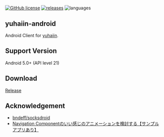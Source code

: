 #

[![GitHub license](https://img.shields.io/github/license/Asutorufa/yuhaiin-android)](https://github.com/Asutorufa/yuhaiin-android/blob/master/LICENSE)
[![releases](https://img.shields.io/github/release-pre/asutorufa/yuhaiin-android.svg)](https://github.com/Asutorufa/yuhaiin-android/releases)
![languages](https://img.shields.io/github/languages/top/asutorufa/yuhaiin-android.svg)

## yuhaiin-android

Android Client for [yuhaiin](https://github.com/Asutorufa/yuhaiin).

## Support Version

Android 5.0+ (API level 21)

## Download

[Release](https://github.com/Asutorufa/yuhaiin-android/releases)

## Acknowledgement

- [bndeff/socksdroid](https://github.com/bndeff/socksdroid)
- [Navigation Componentのいい感じのアニメーションを検討する【サンプルアプリあり】](https://at-sushi.work/blog/21/)  
